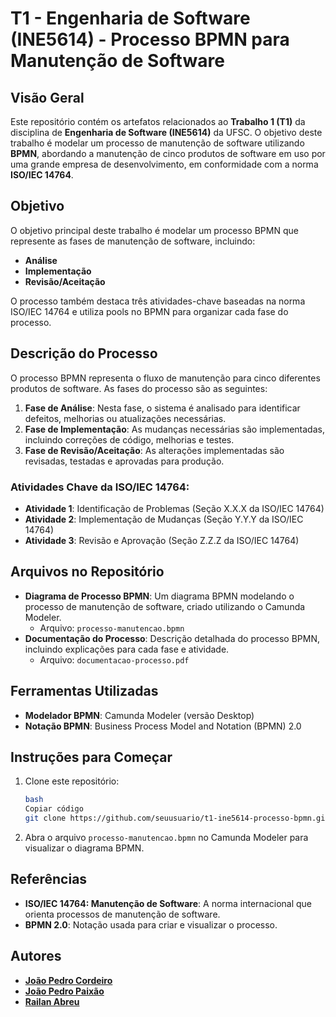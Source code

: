 # T1 - Engenharia de Software (INE5614) - Processo BPMN para Manutenção de Software

## Visão Geral

Este repositório contém os artefatos relacionados ao **Trabalho 1 (T1)** da disciplina de **Engenharia de Software (INE5614)** da UFSC. O objetivo deste trabalho é modelar um processo de manutenção de software utilizando **BPMN**, abordando a manutenção de cinco produtos de software em uso por uma grande empresa de desenvolvimento, em conformidade com a norma **ISO/IEC 14764**.

## Objetivo

O objetivo principal deste trabalho é modelar um processo BPMN que represente as fases de manutenção de software, incluindo:

- **Análise**
- **Implementação**
- **Revisão/Aceitação**

O processo também destaca três atividades-chave baseadas na norma ISO/IEC 14764 e utiliza pools no BPMN para organizar cada fase do processo.

## Descrição do Processo

O processo BPMN representa o fluxo de manutenção para cinco diferentes produtos de software. As fases do processo são as seguintes:

1. **Fase de Análise**: Nesta fase, o sistema é analisado para identificar defeitos, melhorias ou atualizações necessárias.
2. **Fase de Implementação**: As mudanças necessárias são implementadas, incluindo correções de código, melhorias e testes.
3. **Fase de Revisão/Aceitação**: As alterações implementadas são revisadas, testadas e aprovadas para produção.

### Atividades Chave da ISO/IEC 14764:

- **Atividade 1**: Identificação de Problemas (Seção X.X.X da ISO/IEC 14764)
- **Atividade 2**: Implementação de Mudanças (Seção Y.Y.Y da ISO/IEC 14764)
- **Atividade 3**: Revisão e Aprovação (Seção Z.Z.Z da ISO/IEC 14764)

## Arquivos no Repositório

- **Diagrama de Processo BPMN**: Um diagrama BPMN modelando o processo de manutenção de software, criado utilizando o Camunda Modeler.
    - Arquivo: `processo-manutencao.bpmn`
- **Documentação do Processo**: Descrição detalhada do processo BPMN, incluindo explicações para cada fase e atividade.
    - Arquivo: `documentacao-processo.pdf`

## Ferramentas Utilizadas

- **Modelador BPMN**: Camunda Modeler (versão Desktop)
- **Notação BPMN**: Business Process Model and Notation (BPMN) 2.0

## Instruções para Começar

1. Clone este repositório:
    
    ```bash
    bash
    Copiar código
    git clone https://github.com/seuusuario/t1-ine5614-processo-bpmn.git
    
    ```
    
2. Abra o arquivo `processo-manutencao.bpmn` no Camunda Modeler para visualizar o diagrama BPMN.

## Referências

- **ISO/IEC 14764: Manutenção de Software**: A norma internacional que orienta processos de manutenção de software.
- **BPMN 2.0**: Notação usada para criar e visualizar o processo.

## Autores

- [**João Pedro Cordeiro**](https://github.com/jschmidtcordeiro)
- [**João Pedro Paixão**](https://github.com/joaopedropaixao)
- [**Railan Abreu**](https://github.com/RAILANABREU)